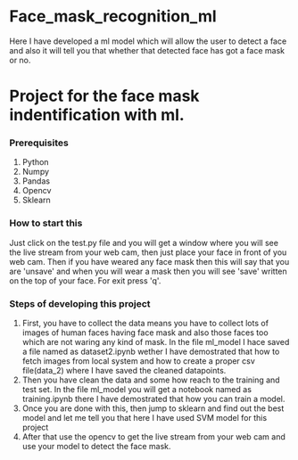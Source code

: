 # Face_mask_recognition_ml
Here I have developed a ml model which will allow the user to detect a face and also it will tell you that whether that detected face has got a face mask or no.
<h1>Project for the face mask indentification with ml.</h1>

<h3>Prerequisites</h3>
<ol>
<li>Python</li>
<li>Numpy</li>
<li>Pandas</li>
<li>Opencv</li>
<li>Sklearn</li>
</ol>

<h3>How to start this</h3>
Just click on the test.py file and you will get a window where you will see the live stream from your web cam, then just place your face in front of you web cam. Then if you have
weared any face mask then this will say that you are 'unsave' and when you will wear a mask then you will see 'save' written on the top of your face. For exit press 'q'.

<h3>Steps of developing this project</h3>
<ol>
<li>First, you have to collect the data means you have to collect lots of images of human faces having face mask and also those faces too which are not waring any kind of mask. In the file ml_model I hace saved a file named as dataset2.ipynb wether I have demostrated that how to fetch images from local system and how to create a proper csv file(data_2) where I have saved the cleaned datapoints.</li>
<li>Then you have clean the data and some how reach to the training and test set. In the file ml_model you will get a notebook named as training.ipynb there I have demostrated that how you can train a model.</li>
<li>Once you are done with this, then jump to sklearn and find out the best model and let me tell you that here I have used SVM model for this project</li>
<li>After that use the opencv to get the live stream from your web cam and use your model to detect the face mask.</li>
</ol>
